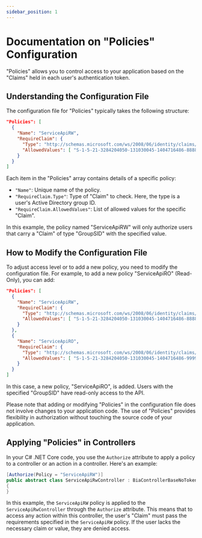 ```yaml
---
sidebar_position: 1
---
```


# Documentation on "Policies" Configuration

"Policies" allows you to control access to your application based on the "Claims" held in each user's authentication token.

## Understanding the Configuration File

The configuration file for "Policies" typically takes the following structure:

```json
"Policies": [
  {
    "Name": "ServiceApiRW",
    "RequireClaim": {
      "Type": "http://schemas.microsoft.com/ws/2008/06/identity/claims/groupsid",
      "AllowedValues": [ "S-1-5-21-3284204050-131030045-1404716486-888888" ]
    }
  }
]
```

Each item in the "Policies" array contains details of a specific policy:

- `"Name"`: Unique name of the policy.
- `"RequireClaim.Type"`: Type of "Claim" to check. Here, the type is a user's Active Directory group ID.
- `"RequireClaim.AllowedValues"`: List of allowed values for the specific "Claim".

In this example, the policy named "ServiceApiRW" will only authorize users that carry a "Claim" of type "GroupSID" with the specified value.

## How to Modify the Configuration File

To adjust access level or to add a new policy, you need to modify the configuration file. For example, to add a new policy "ServiceApiRO" (Read-Only), you can add:

```json
"Policies": [
  {
    "Name": "ServiceApiRW",
    "RequireClaim": {
      "Type": "http://schemas.microsoft.com/ws/2008/06/identity/claims/groupsid",
      "AllowedValues": [ "S-1-5-21-3284204050-131030045-1404716486-888888" ]
    }
  },
  {
    "Name": "ServiceApiRO",
    "RequireClaim": {
      "Type": "http://schemas.microsoft.com/ws/2008/06/identity/claims/groupsid",
      "AllowedValues": [ "S-1-5-21-3284204050-131030045-1404716486-999999" ]
    }
  }
]
```
In this case, a new policy, "ServiceApiRO", is added. Users with the specified "GroupSID" have read-only access to the API. 

Please note that adding or modifying "Policies" in the configuration file does not involve changes to your application code. The use of "Policies" provides flexibility in authorization without touching the source code of your application.

## Applying "Policies" in Controllers 

In your C# .NET Core code, you use the `Authorize` attribute to apply a policy to a controller or an action in a controller. Here's an example:

```csharp
[Authorize(Policy = "ServiceApiRW")]
public abstract class ServiceApiRwController : BiaControllerBaseNoToken
{
}
```
In this example, the `ServiceApiRW` policy is applied to the `ServiceApiRwController` through the `Authorize` attribute. This means that to access any action within this controller, the user's "Claim" must pass the requirements specified in the `ServiceApiRW` policy. If the user lacks the necessary claim or value, they are denied access.